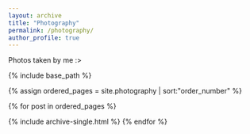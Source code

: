 ```yaml
---
layout: archive
title: "Photography"
permalink: /photography/
author_profile: true
---
```


Photos taken by me :>

<nbsp>

{% include base_path %}

{% assign ordered_pages = site.photography | sort:"order_number" %}

{% for post in ordered_pages %}
  <!-- {% include archive-single.html type="grid" %} -->
  {% include archive-single.html %}
{% endfor %}